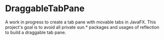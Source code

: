 DraggableTabPane
================

A work in progress to create a tab pane with movable tabs in JavaFX.
This project's goal is to avoid all private sun.* packages and usages
of reflection to build a draggable tab pane.
